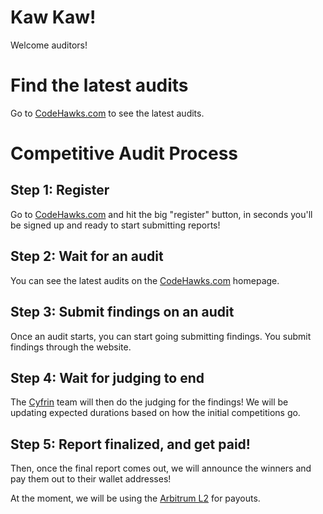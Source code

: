 # Kaw Kaw!

Welcome auditors! 


# Find the latest audits

Go to [CodeHawks.com](https://codehawks.com/) to see the latest audits. 

# Competitive Audit Process

## Step 1: Register

Go to [CodeHawks.com](https://codehawks.com/) and hit the big "register" button, in seconds you'll be signed up and ready to start submitting reports! 

## Step 2: Wait for an audit 

You can see the latest audits on the [CodeHawks.com](https://codehawks.com/) homepage.

## Step 3: Submit findings on an audit

Once an audit starts, you can start going submitting findings. You submit findings through the website. 

## Step 4: Wait for judging to end

The [Cyfrin](https://www.cyfrin.io/) team will then do the judging for the findings! We will be updating expected durations based on how the initial competitions go. 

## Step 5: Report finalized, and get paid!

Then, once the final report comes out, we will announce the winners and pay them out to their wallet addresses!

At the moment, we will be using the [Arbitrum L2](https://arbitrum.io/) for payouts.